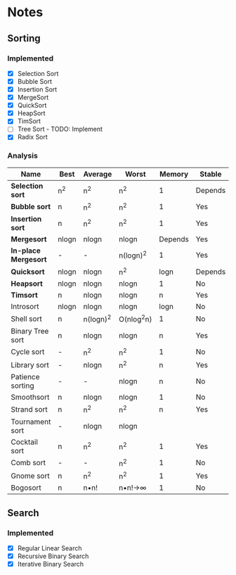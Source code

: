 # Notes

## Sorting

### Implemented
- [x] Selection Sort
- [x] Bubble Sort
- [x] Insertion Sort
- [x] MergeSort
- [x] QuickSort
- [x] HeapSort
- [x] TimSort
- [ ] Tree Sort - TODO: Implement
- [x] Radix Sort

### Analysis 
| Name      | Best | Average | Worst | Memory | Stable |
| ----------- | ----------- | ----------- | ----------- | ----------- | ----------- |
| **Selection sort** | n<sup>2</sup> | n<sup>2</sup> | n<sup>2</sup> | 1 | Depends |
| **Bubble sort** | n | n<sup>2</sup> | n<sup>2</sup> | 1 | Yes | 
| **Insertion sort** | n | n<sup>2</sup> | n<sup>2</sup> | 1 | Yes |
| **Mergesort** | nlogn | nlogn | nlogn | Depends | Yes |
| **In-place Mergesort** | - | - | n(logn)<sup>2</sup> | 1 | Yes |
| **Quicksort** | nlogn | nlogn | n<sup>2</sup> | logn | Depends |
| **Heapsort** | nlogn | nlogn | nlogn | 1 | No |
| **Timsort** | n | nlogn | nlogn | n | Yes |
| Introsort | nlogn | nlogn | nlogn | logn | No |
| Shell sort | n | n(logn)<sup>2</sup> | O(nlog<sup>2</sup>n) | 1 | No |
| Binary Tree sort | n | nlogn | nlogn | n | Yes |
| Cycle sort | - | n<sup>2</sup> | n<sup>2</sup> | 1 | No |
| Library sort | - | nlogn | n<sup>2</sup> | n | Yes |
| Patience sorting | - | - | nlogn | n | No |
| Smoothsort | n | nlogn | nlogn | 1 | No |
| Strand sort | n | n<sup>2</sup> | n<sup>2</sup> | n | Yes |
| Tournament sort | - | nlogn | nlogn | | |
| Cocktail sort | n | n<sup>2</sup> | n<sup>2</sup> | 1 | Yes |
| Comb sort | - | - | n<sup>2</sup> | 1 | No |
| Gnome sort | n | n<sup>2</sup> | n<sup>2</sup> | 1 | Yes |
| Bogosort | n | n•n! | n•n!→∞ | 1 | No |

## Search

### Implemented
- [x] Regular Linear Search
- [x] Recursive Binary Search
- [x] Iterative Binary Search
